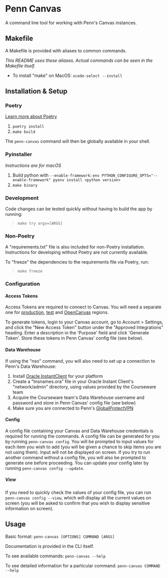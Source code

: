 # Penn Canvas

A command line tool for working with Penn's Canvas instances.

## Makefile

A Makefile is provided with aliases to common commands.

_This README uses these aliases. Actual commands can be seen in the Makefile itself._

- To install "make" on MacOS: `xcode-select --install`

## Installation & Setup

### Poetry

[Learn more about Poetry](https://python-poetry.org/)

1. `poetry install`
2. `make build`

The `penn-canvas` command will then be globally available in your shell.

### Pyinstaller

_Instructions are for macOS_

1. Build python with `--enable-framework`: `env PYTHON_CONFIGURE_OPTS="--enable-framework" pyenv install <python version>`
2. `make binary`

### Development

Code changes can be tested quickly without having to build the app by running:

> `make try args=[ARGS]`

### Non-Poetry

A "requirements.txt" file is also included for non-Poetry installation.
Instructions for developing without Poetry are not currently available.

To "freeze" the dependencies to the requirements file via Poetry, run:

> `make freeze`

### Configuration

#### Access Tokens

Access Tokens are required to connect to Canvas. You will need a separate one
for [production](https://canvas.upenn.edu/),
[test](https://upenn.test.instructure.com/) and [OpenCanvas](https://upenn-catalog.instructure.com/) regions.

To generate tokens, login to your Canvas account, go to Account > Settings, and
click the "New Access Token" button under the "Approved Integrations" heading.
Enter a description in the 'Purpose' field and click 'Generate Token'. Store
these tokens in Penn Canvas' config file (see below).

#### Data Warehouse

If using the "nso" command, you will also need to set up a connection to Penn's
Data Warehouse:

1. Install [Oracle InstantClient](https://www.oracle.com/database/technologies/instant-client/downloads.html)
   for your platform
2. Create a "tnsnames.ora" file in your Oracle Instant Client's "network/admin"
   directory, using values provided by the Courseware team
3. Acquire the Courseware team's Data Warehouse username and password and store
   in Penn Canvas' config file (see below)
4. Make sure you are connected to Penn's [GlobalProtectVPN](https://www.isc.upenn.edu/how-to/university-vpn-getting-started-guide)

#### Config

A config file containing your Canvas and Data Warehouse credentials is required
for running the commands. A config file can be generated for you by running
`penn-canvas config`. You will be prompted to input values for each item you
wish to add (you will be given a chance to skip items you are not using them).
Input will not be displayed on screen. If you try to run another command without
a config file, you will also be prompted to generate one before proceeding. You
can update your config later by running `penn-canvas config --update`.

##### View

If you need to quickly check the values of your config file, you can run
`penn-canvas config --view`, which will display all the current values on screen
(you will be asked to confirm that you wish to display sensitive information on
screen).

## Usage

Basic format: `penn-canvas [OPTIONS] COMMAND [ARGS]`

Documentation is provided in the CLI itself.

To see available commands: `penn-canvas --help`

To see detailed information for a particular command: `penn-canvas COMMAND --help`

